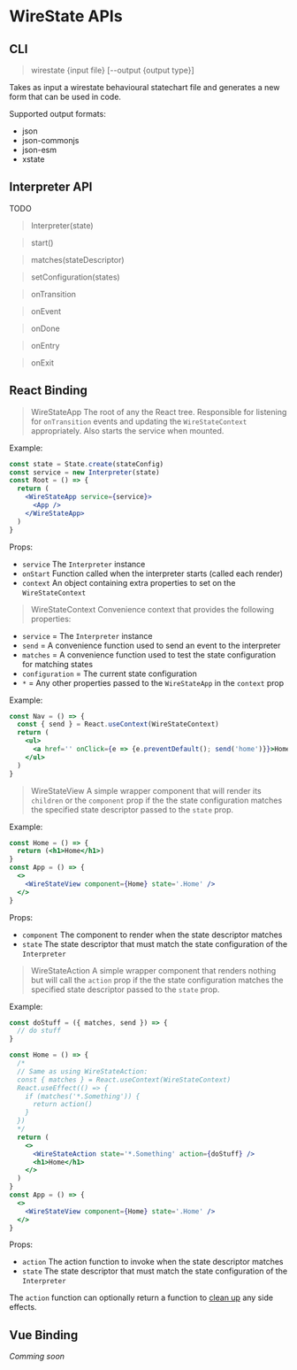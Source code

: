 # WireState APIs

## CLI

> wirestate {input file} [--output {output type}]

Takes as input a wirestate behavioural statechart file and generates a new
form that can be used in code.

Supported output formats:

- json
- json-commonjs
- json-esm
- xstate

## Interpreter API

TODO

> Interpreter(state)

> start()

> matches(stateDescriptor)

> setConfiguration(states)

> onTransition

> onEvent

> onDone

> onEntry

> onExit

## React Binding

> WireStateApp
The root of any the React tree. Responsible for listening for `onTransition`
events and updating the `WireStateContext` appropriately. Also starts the service
when mounted.

Example:

```jsx
const state = State.create(stateConfig)
const service = new Interpreter(state)
const Root = () => {
  return (
    <WireStateApp service={service}>
      <App />
    </WireStateApp>
  )
}
```

Props:

- `service` The `Interpreter` instance
- `onStart` Function called when the interpreter starts (called each render)
- `context` An object containing extra properties to set on the `WireStateContext`

> WireStateContext
Convenience context that provides the following properties:

- `service` = The `Interpreter` instance
- `send` = A convenience function used to send an event to the interpreter
- `matches` = A convenience function used to test the state configuration for matching states
- `configuration` = The current state configuration
- `*` = Any other properties passed to the `WireStateApp` in the `context` prop

Example:

```jsx
const Nav = () => {
  const { send } = React.useContext(WireStateContext)
  return (
    <ul>
      <a href='' onClick={e => {e.preventDefault(); send('home')}}>Home</a>
    </ul>
  )
}
```

> WireStateView
A simple wrapper component that will render its `children` or the `component`
prop if the the state configuration matches the specified state descriptor passed
to the `state` prop.

Example:

```jsx
const Home = () => {
  return (<h1>Home</h1>)
}
const App = () => {
  <>
    <WireStateView component={Home} state='.Home' />
  </>
}
```

Props:

- `component` The component to render when the state descriptor matches
- `state` The state descriptor that must match the state configuration of the `Interpreter`

> WireStateAction
A simple wrapper component that renders nothing but will call the `action` prop
if the the state configuration matches the specified state descriptor passed
to the `state` prop.

Example:

```jsx
const doStuff = ({ matches, send }) => {
  // do stuff
}

const Home = () => {
  /*
  // Same as using WireStateAction:
  const { matches } = React.useContext(WireStateContext)
  React.useEffect(() => {
    if (matches('*.Something')) {
      return action()
    }
  })
  */
  return (
    <>
      <WireStateAction state='*.Something' action={doStuff} />
      <h1>Home</h1>
    </>
  )
}
const App = () => {
  <>
    <WireStateView component={Home} state='.Home' />
  </>
}
```

Props:

- `action` The action function to invoke when the state descriptor matches
- `state` The state descriptor that must match the state configuration of the `Interpreter`

The `action` function can optionally return a function to [clean up](https://reactjs.org/docs/hooks-reference.html#cleaning-up-an-effect) any side
effects.

## Vue Binding

*Comming soon*
